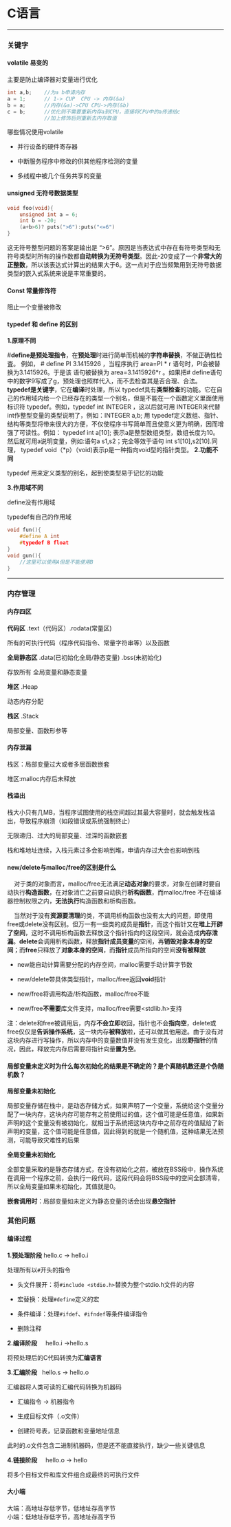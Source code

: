 # C语言

---

### 关键字

#### volatile 易变的

主要是防止编译器对变量进行优化

```c
int a,b;    //为a b申请内存
a = 1;      // 1-> CUP  CPU -> 内存(&a)
b = a;      //内存(&a)->CPU CPU->内存(&b)
c = b;      //优化则不需要重新内存a到CPU，直接将CPU中的a传递给c
            //加上修饰后则重新去内存取值
```

哪些情况使用volatile

- 并行设备的硬件寄存器

- 中断服务程序中修改的供其他程序检测的变量

- 多线程中被几个任务共享的变量

#### unsigned 无符号数据类型

```c
void foo(void){
    unsigned int a = 6;
    int b = -20;
    (a+b>6)? puts(">6"):puts("<=6")
}
```

这无符号整型问题的答案是输出是 “>6”。原因是当表达式中存在有符号类型和无符号类型时所有的操作数都**自动转换为无符号类型**。因此-20变成了一个**非常大的正整数**，所以该表达式计算出的结果大于6。这一点对于应当频繁用到无符号数据类型的嵌入式系统来说是丰常重要的。

#### Const 常量修饰符

阻止一个变量被修改

#### typedef 和 define 的区别

**1.原理不同**

 #**define是预处理指令**，在**预处理**时进行简单而机械的**字符串替换**，不做正确性检査。 例如， # define Pl 3.1415926 ，当程序执行 area=PI * r 语句时，PI会被替换为3.1415926。于是该 语句被替换为 area=3.1415926*r 。如果把# define语句中的数字9写成了g，预处理也照样代入，而不去检查其是否合理、合法。 **typedef是关键字**，它在**编译**时处理，所以 typedef具有**类型检查**的功能。它在自己的作用域内给一个已经存在的类型一个别名，但是不能在一个函数定义里面使用标识符 typedef。例如，typedef int INTEGER ，这以后就可用 INTEGER来代替int作整型变量的类型说明了，例如：INTEGER a,b; 用 typedef定义数组、指针、结构等类型将带来很大的方便，不仅使程序书写简单而且使意义更为明确，因而增强了可读性。例如： typedef int a[10]; 表示a是整型数组类型，数组长度为10。然后就可用a说明变量，例如:语句a s1,s2；完全等效于语句 int s1[10],s2[10].同理， typedef void（*p）（void)表示p是一种指向void型的指针类型。
**2.功能不同**

typedef 用来定义类型的别名，起到使类型易于记忆的功能

**3.作用域不同**

define没有作用域

typedef有自己的作用域

```c
void fun(){
    #define A int 
    #typedef B float
}
void gun(){
    //这里可以使用A但是不能使用B
}
```

---

### 内存管理

#### 内存四区

**代码区**     .text（代码区）.rodata(常量区)

所有的可执行代码（程序代码指令、常量字符串等）以及函数

**全局静态区**  .data(已初始化全局/静态变量) .bss(未初始化)

存放所有 全局变量和静态变量

**堆区** .Heap

动态内存分配

**栈区** .Stack

局部变量、函数形参等

#### 内存泄漏

栈区：局部变量过大或者多层函数嵌套

堆区:malloc内存后未释放



#### 栈溢出

栈大小只有几MB，当程序试图使用的栈空间超过其最大容量时，就会触发栈溢出，导致程序崩溃（如段错误或系统强制终止）

无限递归、过大的局部变量、过深的函数嵌套

栈和堆地址连续，入栈元素过多会影响到堆，申请内存过大会也影响到栈

#### new/delete与malloc/free的区别是什么

     对于类的对象而言，malloc/free无法满足**动态对象**的要求，对象在创建时要自动执行**构造函数**，在对象消亡之前要自动执行**析构函数**，而malloc/free 不在编译器控制权限之内，**无法执行**构造函数和析构函数。

    当然对于没有**资源要清理**的类，不调用析构函数也没有太大的问题，即使用free或delete没有区别。但万一有一些类的成员是**指针**，而这个指针又在**堆上开辟了空间**，这时不调用析构函数去释放这个指针指向的这段空间，就会造成**内存泄漏**。**delete**会调用析构函数，释放**指针成员变量**的空间，再**销毁对象本身的空间**；而**free**只释放了**对象本身的空间**，而**指针**成员所指向的空间**没有被释放**

- new能自动计算需要分配的内存空间，malloc需要手动计算字节数

- new/delete带具体类型指针，malloc/free返回**void**指针

- new/free将调用构造/析构函数，malloc/free不能

- new/free**不需要**库文件支持，malloc/free需要<stdlib.h>支持

注：delete和free被调用后，内存**不会立即**收回，指针也不会**指向空**，delete或free仅仅是**告诉操作系统**，这一块内存**被释放**啦，还可以做其他用途。由于没有对这块内存进行写操作，所以内存中的变量数值并没有发生变化，出现**野指针**的情况，因此，释放完内存后需要将指针向量**置为空**。

#### 局部变量未定义时为什么每次初始化的结果是不确定的？是个真随机数还是个伪随机数？

**局部变量未初始化**

局部变量存储在栈中，是动态存储方式，如果声明了一个变量，系统给这个变量分配了一块内存，这块内存可能存有之前使用过的值，这个值可能是任意值，如果新声明的这个变量没有被初始化，就相当于系统把这块内存中之前存在的值赋给了新声明的变量，这个值可能是任意值，因此得到的就是一个随机值，这种结果无法预测，可能导致灾难性的后果

**全局变量未初始化**

全部变量采取的是静态存储方式，在没有初始化之前，被放在BSS段中，操作系统在调用一个程序之前，会执行一段代码，这段代码会将BSS段中的空间全部清零，所以全局变量如果未初始化，其值就是0。

 **嵌套调用时**：局部变量如未定义为静态变量的话会出现**悬空指针**

### 其他问题



#### 编译过程

**1.预处理阶段**   hello.c -> hello.i

处理所有以`#`开头的指令

- 头文件展开：将`#include <stdio.h>`替换为整个stdio.h文件的内容

- 宏替换：处理`#define`定义的宏

- 条件编译：处理`#ifdef`、`#ifndef`等条件编译指令

- 删除注释

**2.编译阶段**     hello.i ->hello.s

将预处理后的C代码转换为**汇编语言**

**3.汇编阶段**   hello.s -> hello.o

汇编器将人类可读的汇编代码转换为机器码

- 汇编指令 -> 机器指令

- 生成目标文件（.o文件）

- 创建符号表，记录函数和变量地址信息

此时的.o文件包含二进制机器码，但是还不能直接执行，缺少一些关键信息

**4.链接阶段**     hello.o -> hello

将多个目标文件和库文件组合成最终的可执行文件



#### 大小端

大端：高地址存低字节，低地址存高字节  
小端：低地址存低字节，高地址存高字节
